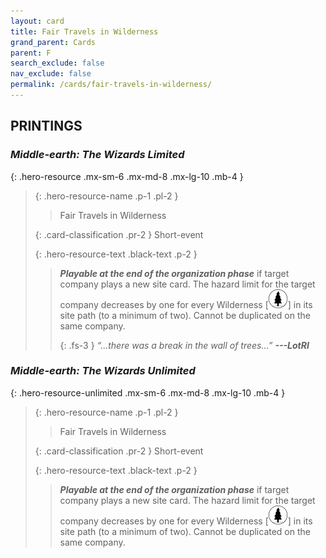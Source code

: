 ```yaml
---
layout: card
title: Fair Travels in Wilderness
grand_parent: Cards
parent: F
search_exclude: false
nav_exclude: false
permalink: /cards/fair-travels-in-wilderness/
---
```


## PRINTINGS


### _Middle-earth: The Wizards Limited_

{: .hero-resource .mx-sm-6 .mx-md-8 .mx-lg-10 .mb-4 }
> {: .hero-resource-name .p-1 .pl-2 }
> > <div class="card-mp"></div>
> > <div class="card-name">Fair Travels in Wilderness</div>
>
> {: .card-classification .pr-2 }
> Short-event
>
> {: .hero-resource-text .black-text .p-2 }
> > ***Playable at the end of the organization phase*** if target company plays a new site card. The hazard limit for the target company decreases by one for every Wilderness \[![](/assets/images/wilderness.svg)] in its site path (to a minimum of two). Cannot be duplicated on the same company. 
> > 
> > {: .fs-3 } 
> > _“...there was a break in the wall of trees...”_ ***---&#65279;LotRI*** 
> 

### _Middle-earth: The Wizards Unlimited_

{: .hero-resource-unlimited .mx-sm-6 .mx-md-8 .mx-lg-10 .mb-4 }
> {: .hero-resource-name .p-1 .pl-2 }
> > <div class="card-mp"></div>
> > <div class="card-name">Fair Travels in Wilderness</div>
>
> {: .card-classification .pr-2 }
> Short-event
>
> {: .hero-resource-text .black-text .p-2 }
> > ***Playable at the end of the organization phase*** if target company plays a new site card. The hazard limit for the target company decreases by one for every Wilderness \[![](/assets/images/wilderness.svg)] in its site path (to a minimum of two). Cannot be duplicated on the same company.
> 
